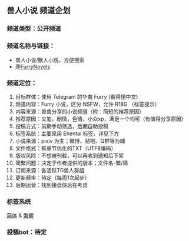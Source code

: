 ## 兽人小说 频道企划

### 频道类型：公开频道  
### 频道名称与链接：
- 兽人小说/獸人小説，方便搜索
- [@FurryNovels](https://t.me/FurryNovels)

### 频道定位：  
1. 目标群体：使用 Telegram 的华裔 Furry (看得懂中文)  
1. 频道内容：Furry 小说，区分 NSFW，允许 R18G （标签提示）
1. 内容来源：兽兽分享的小说频道（附：简短的推荐原因）   
1. 推荐原因：文笔，剧情，色情，小众xp，满足一个均可（有值得分享原因）  
1. 投稿方式：前期手动筛选，后期自助投稿  
1. 标签系统：主要采用 Ehentai 标签，详见下方  
1. 小说来源：pixiv 为主；微博、贴吧、Q群等为辅  
1. 文件格式：有章节优化的TXT（UTF8编码）  
1. 版权风险：不想被刊载，可以再收到通知后下架  
1. 简繁问题：决定于作者提供的版本；文件名-繁/简  
1. 订阅来源：各活跃TG兽人群组  
1. 更新频率：待定（每周1次起步）  
1. 后期运营：找到接盘侠后在考虑

### 标签系统
[简体](https://github.com/DowneyRem/DowneyRem/blob/main/FurryNovels/Tags_zh_cn.md) & 
[繁體](https://github.com/DowneyRem/DowneyRem/blob/main/FurryNovels/Tags_zh_tw.md) 


### 投稿bot：待定
